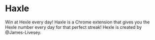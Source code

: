 # Haxle
Win at Hexle every day!
Haxle is a Chrome extension that gives you the Hexle number every day for that perfect streak! Hexle is created by @James-Livesey.
